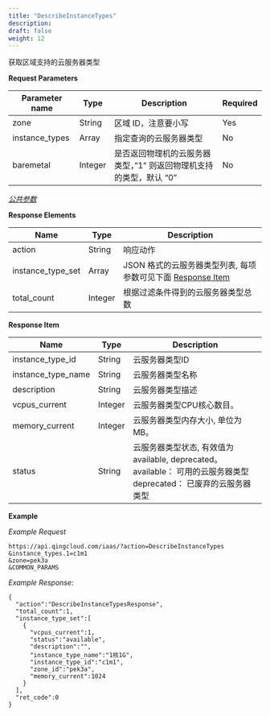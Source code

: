 ```yaml
---
title: "DescribeInstanceTypes"
description: 
draft: false
weight: 12
---
```


获取区域支持的云服务器类型

**Request Parameters**

| Parameter name | Type | Description | Required |
| --- | --- | --- | --- |
| zone | String | 区域 ID，注意要小写 | Yes |
| instance_types | Array | 指定查询的云服务器类型 | No |
| baremetal | Integer | 是否返回物理机的云服务器类型，”1” 则返回物理机支持的类型，默认 “0” | No |

[_公共参数_](../../../parameters/)

**Response Elements**

| Name | Type | Description |
| --- | --- | --- |
| action | String | 响应动作 |
| instance_type_set | Array | JSON 格式的云服务器类型列表, 每项参数可见下面 [Response Item](#response-item) |
| total_count | Integer | 根据过滤条件得到的云服务器类型总数 |

**Response Item**

| Name | Type | Description |
| --- | --- | --- |
| instance_type_id | String | 云服务器类型ID |
| instance_type_name | String | 云服务器类型名称 |
| description | String | 云服务器类型描述 |
| vcpus_current | Integer | 云服务器类型CPU核心数目。 |
| memory_current | Integer | 云服务器类型内存大小, 单位为MB。 |
| status | String | 云服务器类型状态, 有效值为available, deprecated。<br/>available： 可用的云服务器类型<br/>deprecated： 已废弃的云服务器类型 |

**Example**

_Example Request_

```
https://api.qingcloud.com/iaas/?action=DescribeInstanceTypes
&instance_types.1=c1m1
&zone=pek3a
&COMMON_PARAMS
```

_Example Response_:

```
{
  "action":"DescribeInstanceTypesResponse",
  "total_count":1,
  "instance_type_set":[
    {
      "vcpus_current":1,
      "status":"available",
      "description":"",
      "instance_type_name":"1核1G",
      "instance_type_id":"c1m1",
      "zone_id":"pek3a",
      "memory_current":1024
    }
  ],
  "ret_code":0
}
```
